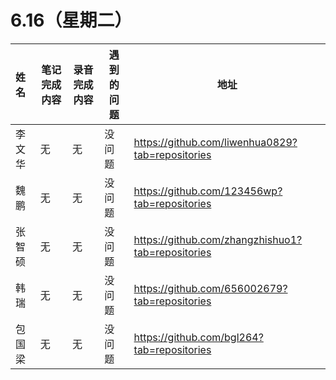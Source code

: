 
# 6.16（星期二）

| 姓名   | 笔记完成内容| 录音完成内容 | 遇到的问题| 地址                                                 |
| :----- | ------------------------------------------------------------ | ------------ | -------------------------------------------------- | ---------------------------------------------------- |
| 李文华  | 无        |       无     |没问题 | https://github.com/liwenhua0829?tab=repositories
| 魏鹏    | 无        |       无     |没问题   |   https://github.com/123456wp?tab=repositories
| 张智硕  | 无        |       无     |没问题| https://github.com/zhangzhishuo1?tab=repositories
| 韩瑞    | 无        |       无     |没问题   | https://github.com/656002679?tab=repositories
| 包国梁  | 无        |       无     |没问题|       https://github.com/bgl264?tab=repositories
